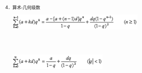 <div class=Section1>
<p class=MsoNormal style='text-indent:18.0pt'><span lang=EN-US>4</span><span
lang=ZH-CN style='font-family:楷体_GB2312'>．</span><span lang=ZH-CN
style='font-family:宋体'>算术</span><span lang=EN-US style='font-family:宋体'>-</span><span
lang=ZH-CN style='font-family:宋体'>几何级数</span></p>
<p class=MsoNormal><span lang=EN-US>&nbsp;&nbsp;&nbsp;&nbsp;&nbsp;&nbsp;&nbsp;&nbsp;&nbsp;&nbsp;&nbsp;
<sub><img width=401 height=48 src="res/17e9d95da129bdd93c34fb6cc6aaaa52_5319_files/image001.gif"></sub></span></p>
<p class=MsoNormal><span lang=EN-US>&nbsp;&nbsp;&nbsp;&nbsp;&nbsp;&nbsp;&nbsp;&nbsp;&nbsp;&nbsp;&nbsp;&nbsp;&nbsp;&nbsp;
</span></p>
<p class=MsoNormal><span lang=EN-US>&nbsp;</span></p>
<p class=MsoNormal><span lang=EN-US>&nbsp;&nbsp;&nbsp;&nbsp;&nbsp;&nbsp;&nbsp;&nbsp;&nbsp;&nbsp;&nbsp;
<sub><img width=288 height=47 src="res/17e9d95da129bdd93c34fb6cc6aaaa52_5319_files/image002.gif"></sub></span></p>
<p class=MsoNormal><span lang=EN-US>&nbsp;</span></p>
</div>